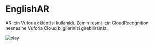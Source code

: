# EnglishAR
AR için Vuforia eklentisi kullanıldı. Zemin resmi için CloudRecognition nesnesine Vuforia Cloud bilgilerinizi girebilirsiniz.   



![play](https://user-images.githubusercontent.com/22852253/51996527-02c37800-24c6-11e9-867e-c5f1ca738f18.gif)
